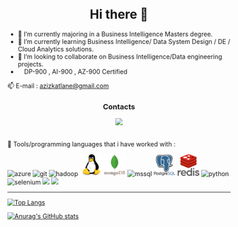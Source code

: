 
<h1 align="center">Hi there 👋</h1>

<!--
**KkazeKa/KkazeKa** is a ✨ _special_ ✨ repository because its `README.md` (this file) appears on your GitHub profile.

Here are some ideas to get you started:
-->
- 🔭 I’m currently majoring in a Business Intelligence Masters degree.
- 🌱 I’m currently learning Business Intelligence/ Data System Design / DE / Cloud Analytics solutions.
- 👯 I’m looking to collaborate on Business Intelligence/Data engineering projects. <br>
- <img src='https://github.com/KkazeKa/KkazeKa/assets/87916759/1ac80d67-ed36-4b95-87e9-d75c1d61da98' width=10 height=10> DP-900 , AI-900 , AZ-900 Certified 

📫 E-mail : azizkatlane@gmail.com
<div style="text-align: center;">
  <h3>Contacts</h3>
  <a href="https://www.linkedin.com/in/aziz-katlane/">
    <img height="50" src='https://github.com/KkazeKa/KkazeKa/assets/87916759/ee385800-3c01-42f8-acf4-594dda5cdde8'/>
  </a>
</div>
<br>

🚀 Tools/programming languages that i have worked with :

<p align="left"> 
    
 <img src="https://www.vectorlogo.zone/logos/microsoft_azure/microsoft_azure-icon.svg" alt="azure" width="50" height="50"/> 
<img src="https://www.vectorlogo.zone/logos/git-scm/git-scm-icon.svg" alt="git" width="50" height="50"/> 
<img src="https://www.vectorlogo.zone/logos/apache_hadoop/apache_hadoop-icon.svg" alt="hadoop" width="50" height="50"/> 
<img src="https://raw.githubusercontent.com/devicons/devicon/master/icons/linux/linux-original.svg" alt="linux" width="50" height="50"/> 
<img src="https://raw.githubusercontent.com/devicons/devicon/master/icons/mongodb/mongodb-original-wordmark.svg" alt="mongodb" width="50" height="50"/> 
<img src="https://github.com/marwin1991/profile-technology-icons/assets/19180175/3b371807-db7c-45b4-8720-c0cfc901680a" alt="mssql" width="50" height="50"/> 
<img src="https://raw.githubusercontent.com/devicons/devicon/master/icons/postgresql/postgresql-original-wordmark.svg" alt="postgresql" width="50" height="50"/> 
<img src="https://raw.githubusercontent.com/devicons/devicon/master/icons/redis/redis-original-wordmark.svg" alt="redis" width="50" height="50"/> 
<img src="https://upload.wikimedia.org/wikipedia/commons/thumb/c/c3/Python-logo-notext.svg/640px-Python-logo-notext.svg.png" alt="python" width="50" height="50"/> 
<img src="https://upload.wikimedia.org/wikipedia/commons/d/d5/Selenium_Logo.png" alt="selenium" width="50" height="50"/> 
<img src='https://github.com/user-attachments/assets/da9d1d5f-d373-4930-83f7-8c853d6ef26e' height="50"/> 
<img src='[https://github.com/user-attachments/assets/6cb94ccf-cca9-4d16-8300-1ab0b6cdd48b](https://cdn.sanity.io/images/nsq559ov/production/7f85e56e715b847c5519848b7198db73f793448d-82x25.svg?w=1600&auto=format)' height="50"/> 

  
    
</p>


<hr>

[![Top Langs](https://github-readme-stats.vercel.app/api/top-langs/?username=azizkatlane)](https://github.com/azizkatlane/github-readme-stats)

[![Anurag's GitHub stats](https://github-readme-stats.vercel.app/api?username=azizkatlane)](https://github.com/azizkatlane/github-readme-stats)
